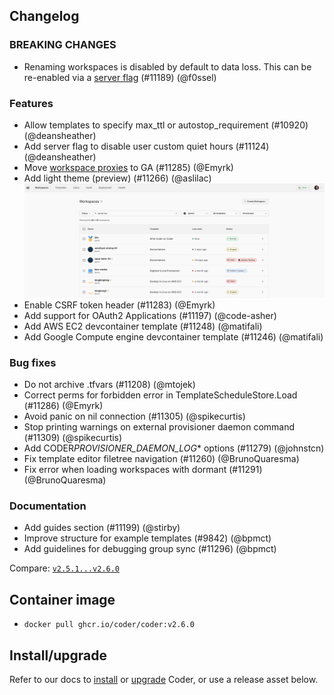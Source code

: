 ## Changelog

### BREAKING CHANGES

- Renaming workspaces is disabled by default to data loss. This can be re-enabled via a [server flag](https://coder.com/docs/cli/server#--allow-workspace-renames) (#11189) (@f0ssel)

### Features

- Allow templates to specify max_ttl or autostop_requirement (#10920) (@deansheather)
- Add server flag to disable user custom quiet hours (#11124) (@deansheather)
- Move [workspace proxies](https://coder.com/docs/admin/workspace-proxies) to GA (#11285) (@Emyrk)
- Add light theme (preview) (#11266) (@aslilac)
  ![Light theme preview](https://raw.githubusercontent.com/coder/coder/main/docs/changelogs/images/light-theme.png)
- Enable CSRF token header (#11283) (@Emyrk)
- Add support for OAuth2 Applications (#11197) (@code-asher)
- Add AWS EC2 devcontainer template (#11248) (@matifali)
- Add Google Compute engine devcontainer template (#11246) (@matifali)

### Bug fixes

- Do not archive .tfvars (#11208) (@mtojek)
- Correct perms for forbidden error in TemplateScheduleStore.Load (#11286) (@Emyrk)
- Avoid panic on nil connection (#11305) (@spikecurtis)
- Stop printing warnings on external provisioner daemon command (#11309) (@spikecurtis)
- Add CODER*PROVISIONER_DAEMON_LOG*\* options (#11279) (@johnstcn)
- Fix template editor filetree navigation (#11260) (@BrunoQuaresma)
- Fix error when loading workspaces with dormant (#11291) (@BrunoQuaresma)

### Documentation

- Add guides section (#11199) (@stirby)
- Improve structure for example templates (#9842) (@bpmct)
- Add guidelines for debugging group sync (#11296) (@bpmct)

Compare: [`v2.5.1...v2.6.0`](https://github.com/coder/coder/compare/v2.5.1...v2.6.0)

## Container image

- `docker pull ghcr.io/coder/coder:v2.6.0`

## Install/upgrade

Refer to our docs to [install](https://coder.com/docs/install) or [upgrade](https://coder.com/docs/admin/upgrade) Coder, or use a release asset below.
